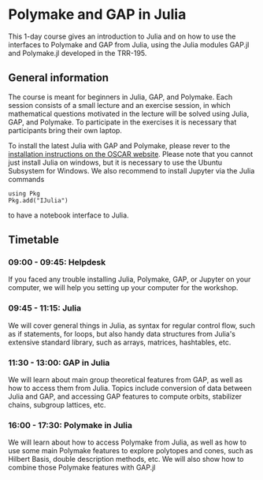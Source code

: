 
# Polymake and GAP in Julia

This 1-day course gives an introduction to Julia and on how to use the interfaces to Polymake and GAP from Julia,
using the Julia modules GAP.jl and Polymake.jl developed in the TRR-195.

## General information

The course is meant for beginners in Julia, GAP, and Polymake.
Each session consists of a small lecture and an exercise session,
in which mathematical questions motivated in the lecture will be solved using Julia, GAP, and Polymake.
To participate in the exercises it is necessary that participants bring their own laptop.

To install the latest Julia with GAP and Polymake, please rever to the [installation instructions on the OSCAR website](https://oscar.computeralgebra.de/install/).
Please note that you cannot just install Julia on windows, but it is necessary to use the Ubuntu Subsystem for Windows.
We also recommend to install Jupyter via the Julia commands

    using Pkg
    Pkg.add("IJulia")

to have a notebook interface to Julia.

## Timetable

### 09:00 - 09:45: Helpdesk

If you faced any trouble installing Julia, Polymake, GAP, or Jupyter on your computer, we will help you setting up your computer for the workshop.

### 09:45 - 11:15: Julia

We will cover general things in Julia, as syntax for regular control flow, such as if statements, for loops,
but also handy data structures from Julia's extensive standard library, such as arrays, matrices, hashtables, etc.

### 11:30 - 13:00: GAP in Julia

We will learn about main group theoretical features from GAP, as well as how to access them from Julia.
Topics include conversion of data between Julia and GAP, and accessing GAP features to compute orbits, stabilizer chains, subgroup lattices, etc.

### 16:00 - 17:30: Polymake in Julia

We will learn about how to access Polymake from Julia, as well as how to use some main Polymake features to explore polytopes and cones, such as Hilbert Basis, double description methods, etc.
We will also show how to combine those Polymake features with GAP.jl
